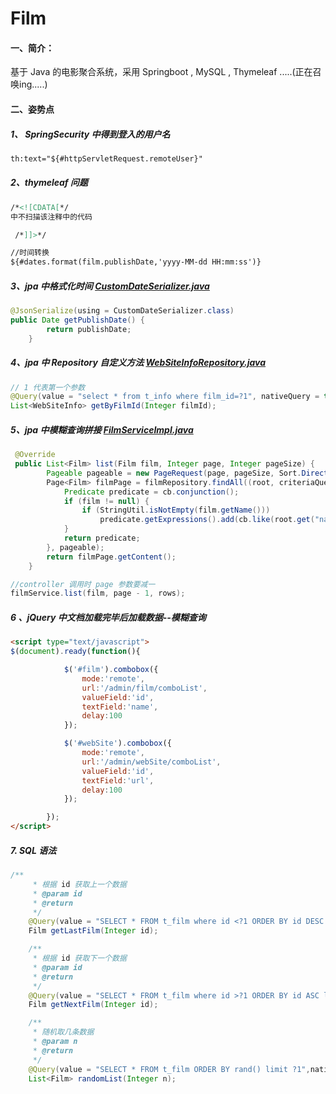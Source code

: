 # Film
#### 一、简介：

基于 Java  的电影聚合系统，采用 Springboot , MySQL , Thymeleaf .....(正在召唤ing.....)

#### 二、姿势点

##### 1、 SpringSecurity 中得到登入的用户名

```html
th:text="${#httpServletRequest.remoteUser}"
```

##### 2、thymeleaf 问题

```html
/*<![CDATA[*/
中不扫描该注释中的代码

 /*]]>*/

//时间转换
${#dates.format(film.publishDate,'yyyy-MM-dd HH:mm:ss')}
```

##### 3、jpa 中格式化时间 [CustomDateSerializer.java](https://github.com/volewu/Film/blob/master/src/main/java/com/vole/film/util/CustomDateSerializer.java)

```java
@JsonSerialize(using = CustomDateSerializer.class)
public Date getPublishDate() {
        return publishDate;
    }
```
##### 4、jpa 中 Repository 自定义方法 [WebSiteInfoRepository.java](https://github.com/volewu/Film/blob/master/src/main/java/com/vole/film/repository/WebSiteInfoRepository.java)

```java
// 1 代表第一个参数
@Query(value = "select * from t_info where film_id=?1", nativeQuery = true)
List<WebSiteInfo> getByFilmId(Integer filmId);
```

##### 5、jpa 中模糊查询拼接 [FilmServiceImpl.java](https://github.com/volewu/Film/blob/master/src/main/java/com/vole/film/service/impl/FilmServiceImpl.java)

```java
 @Override
 public List<Film> list(Film film, Integer page, Integer pageSize) {
        Pageable pageable = new PageRequest(page, pageSize, Sort.Direction.DESC, "publishDate");
        Page<Film> filmPage = filmRepository.findAll((root, criteriaQuery, cb) -> {
            Predicate predicate = cb.conjunction();
            if (film != null) {
                if (StringUtil.isNotEmpty(film.getName()))
                    predicate.getExpressions().add(cb.like(root.get("name"), "%" + film.getName().trim() + "%"));
            }
            return predicate;
        }, pageable);
        return filmPage.getContent();
    }

//controller 调用时 page 参数要减一
filmService.list(film, page - 1, rows);
```

##### 6 、jQuery 中文档加载完毕后加载数据--模糊查询

```html
<script type="text/javascript">
$(document).ready(function(){

            $('#film').combobox({
                mode:'remote',
                url:'/admin/film/comboList',
                valueField:'id',
                textField:'name',
                delay:100
            });

            $('#webSite').combobox({
                mode:'remote',
                url:'/admin/webSite/comboList',
                valueField:'id',
                textField:'url',
                delay:100
            });

        });
</script>
```

##### 7. SQL 语法

```java
/**
     * 根据 id 获取上一个数据
     * @param id
     * @return
     */
    @Query(value = "SELECT * FROM t_film where id <?1 ORDER BY id DESC limit 1", nativeQuery = true)
    Film getLastFilm(Integer id);

    /**
     * 根据 id 获取下一个数据
     * @param id
     * @return
     */
    @Query(value = "SELECT * FROM t_film where id >?1 ORDER BY id ASC limit 1", nativeQuery = true)
    Film getNextFilm(Integer id);

    /**
     * 随机取几条数据
     * @param n
     * @return
     */
    @Query(value = "SELECT * FROM t_film ORDER BY rand() limit ?1",nativeQuery = true)
    List<Film> randomList(Integer n);
```

